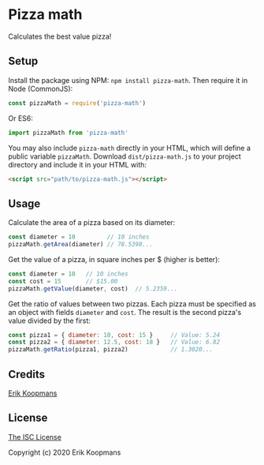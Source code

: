# Pizza math

Calculates the best value pizza!

## Setup

Install the package using NPM: `npm install pizza-math`. Then require it in Node (CommonJS):

```js
const pizzaMath = require('pizza-math')
```

Or ES6:

```js
import pizzaMath from 'pizza-math'
```

You may also include `pizza-math` directly in your HTML, which will define a public variable `pizzaMath`. Download `dist/pizza-math.js` to your project directory and include it in your HTML with:

```html
<script src="path/to/pizza-math.js"></script>
```

## Usage

Calculate the area of a pizza based on its diameter:

```js
const diameter = 10         // 10 inches
pizzaMath.getArea(diameter) // 78.5398...
```

Get the value of a pizza, in square inches per $ (higher is better):

```js
const diameter = 10   // 10 inches
const cost = 15       // $15.00
pizzaMath.getValue(diameter, cost)  // 5.2359...
```

Get the ratio of values between two pizzas.
Each pizza must be specified as an object with fields `diameter` and `cost`.
The result is the second pizza's value divided by the first:

```js
const pizza1 = { diameter: 10, cost: 15 }     // Value: 5.24
const pizza2 = { diameter: 12.5, cost: 18 }   // Value: 6.82
pizzaMath.getRatio(pizza1, pizza2)            // 1.3020...
```

## Credits

[Erik Koopmans](https://github.com/eKoopmans)

## License

[The ISC License](https://opensource.org/licenses/ISC)

Copyright (c) 2020 Erik Koopmans
